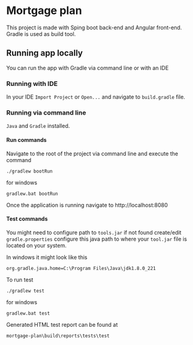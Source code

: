 # Mortgage plan
This project is made with Sping boot back-end and Angular front-end. Gradle is used as build tool.

## Running app locally
You can run the app with Gradle via command line or with an IDE

### Running with IDE
In your IDE `Import Project` or `Open...` and navigate to `build.gradle` file.

### Running via command line
`Java` and `Gradle` installed.

#### Run commands
Navigate to the root of the project via command line and execute the command

`./gradlew bootRun`

for windows

`gradlew.bat bootRun`

Once the application is running navigate to http://localhost:8080

#### Test commands
You might need to configure path to `tools.jar` if not found
create/edit `gradle.properties` configure this java path to where your `tool.jar` file is located on your system.

In windows it might look like this

`org.gradle.java.home=C:\Program Files\Java\jdk1.8.0_221`

To run test

`./gradlew test`

for windows

`gradlew.bat test`

Generated HTML test report can be found at

`mortgage-plan\build\reports\tests\test`


